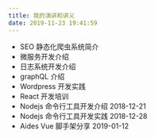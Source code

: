 ```yaml
---
title: 我的演讲和讲义
date: 2019-11-23 19:41:59
---
```


- SEO 静态化爬虫系统简介
- 微服务开发介绍
- 日志系统开发介绍
- graphQL 介绍
- Wordpress 开发实践
- React 开发培训
- Nodejs 命令行工具开发介绍 2018-12-21
- Nodejs 命令行工具开发实践 2018-12-28
- Aides Vue 脚手架分享 2019-01-12
